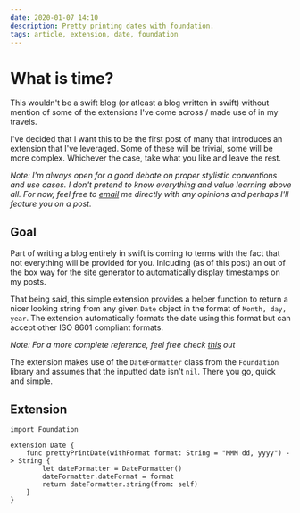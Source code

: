 ```yaml
---
date: 2020-01-07 14:10
description: Pretty printing dates with foundation.
tags: article, extension, date, foundation
---
```

# What is time?

This wouldn't be a swift blog (or atleast a blog written in swift) without mention of some of the extensions I've come across / made use of in my travels.

I've decided that I want this to be the first post of many that introduces an extension that I've leveraged. Some of these will be trivial, some will be more complex. Whichever the case, take what you like and leave the rest.

*Note: I'm always open for a good debate on proper stylistic conventions and use cases. I don't pretend to know everything and value learning above all. For now, feel free to [email](mailto:hagonzalez94@gmail.com) me directly with any opinions and perhaps I'll feature you on a post.*

## Goal 

Part of writing a blog entirely in swift is coming to terms with the fact that not everything will be provided for you. Inlcuding (as of this post) an out of the box way for the site generator to automatically display timestamps on my posts.

That being said, this simple extension provides a helper function to return a nicer looking string from any given <code class="inline">Date</code> object in the format of <code class="inline">Month, day, year</code>. The extension automatically formats the date using this format but can accept other ISO 8601 compliant formats.

*Note: For a more complete reference, feel free check [this](https://nsdateformatter.com) out*

The extension makes use of the <code class="inline">DateFormatter</code> class from the <code class="inline">Foundation</code> library and assumes that the inputted date isn't <code class="inline">nil</code>. There you go, quick and simple.

## Extension

```
import Foundation

extension Date {
    func prettyPrintDate(withFormat format: String = "MMM dd, yyyy") -> String {
        let dateFormatter = DateFormatter()
        dateFormatter.dateFormat = format
        return dateFormatter.string(from: self)
    }
}
```

